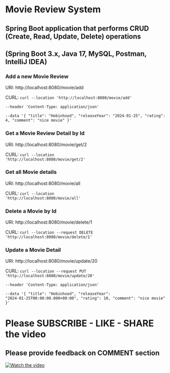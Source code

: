 # Movie Review System

## Spring Boot application that performs CRUD (Create, Read, Update, Delete) operations
## (Spring Boot 3.x, Java 17, MySQL, Postman, IntelliJ IDEA)

### Add a new Movie Review
URI: http://localhost:8080/movie/add

CURL: <code>curl --location 'http://localhost:8080/movie/add' \
--header 'Content-Type: application/json' \
--data '{
"title": "Hobinhood",
"releaseYear": "2024-01-25",
"rating": 4,
"comment": "nice movie"
}'</code>
### Get a Movie Review Detail by Id
URI: http://localhost:8080/movie/get/2

CURL: <code>curl --location 'http://localhost:8080/movie/get/2'</code>
### Get all Movie details
URI: http://localhost:8080/movie/all

CURL: <code>curl --location 'http://localhost:8080/movie/all'</code>
### Delete a Movie by Id
URI: http://localhost:8080/movie/delete/1

CURL: <code>curl --location --request DELETE 'http://localhost:8080/movie/delete/1'</code>
### Update a Movie Detail
URI: http://localhost:8080/movie/update/20

CURL: <code>curl --location --request PUT 'http://localhost:8080/movie/update/20' \
--header 'Content-Type: application/json' \
--data '{
"title": "Hobinhood",
"releaseYear": "2024-01-25T00:00:00.000+00:00",
"rating": 10,
"comment": "nice movie"
}'
</code>

# Please SUBSCRIBE - LIKE - SHARE the video
## Please provide feedback on COMMENT section

[![Watch the video](https://img.youtube.com/vi/U6Ogp4D_eZ8/maxresdefault.jpg)](https://www.youtube.com/watch?v=U6Ogp4D_eZ8)

